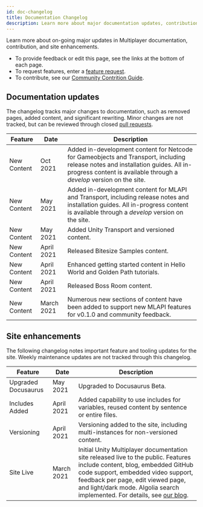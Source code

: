 ```yaml
---
id: doc-changelog
title: Documentation Changelog
description: Learn more about major documentation updates, contribution notes, and site development for Unity Multiplayer.
---
```


Learn more about on-going major updates in Multiplayer documentation, contribution, and site enhancements. 

* To provide feedback or edit this page, see the links at the bottom of each page. 
* To request features, enter a [feature request](https://github.com/Unity-Technologies/com.unity.multiplayer.docs/issues/new?assignees=&labels=type%3Afeature&template=feature_request.md&title=).
* To contribute, see our [Community Contrition Guide](https://github.com/Unity-Technologies/com.unity.multiplayer.docs/wiki).

## Documentation updates

The changelog tracks major changes to documentation, such as removed pages, added content, and significant rewriting. Minor changes are not tracked, but can be reviewed through closed [pull requests](https://github.com/Unity-Technologies/com.unity.multiplayer.docs/pulls?q=is%3Apr+is%3Aclosed+label%3Aupdate).

| Feature | Date | Description |
| -- | -- | -- |
| New Content | Oct 2021 | Added in-development content for Netcode for Gameobjects and Transport, including release notes and installation guides. All in-progress content is available through a *develop* version on the site. |
| New Content | May 2021 | Added in-development content for MLAPI and Transport, including release notes and installation guides. All in-progress content is available through a *develop* version on the site. |
| New Content | May 2021 | Added Unity Transport and versioned content. |
| New Content | April 2021 | Released Bitesize Samples content. |
| New Content | April 2021 | Enhanced getting started content in Hello World and Golden Path tutorials. |
| New Content | April 2021 | Released Boss Room content. |
| New Content | March 2021 | Numerous new sections of content have been added to support new MLAPI features for v0.1.0 and community feedback. |

## Site enhancements

The following changelog notes important feature and tooling updates for the site. Weekly maintenance updates are not tracked through this changelog.

| Feature | Date | Description |
| -- | -- | -- |
| Upgraded Docusaurus | May 2021 | Upgraded to Docusaurus Beta. |
| Includes Added | April 2021 | Added capability to use includes for variables, reused content by sentence or entire files. |
| Versioning | April 2021 | Versioning added to the site, including multi-instances for non-versioned content. |
| Site Live | March 2021 | Initial Unity Multiplayer documentation site released live to the public. Features include content, blog, embedded GitHub code support, embedded video support, feedback per page, edit viewed page, and light/dark mode. Algolia search implemented. For details, see [our blog](/blog/2021/02/11/welcome). |